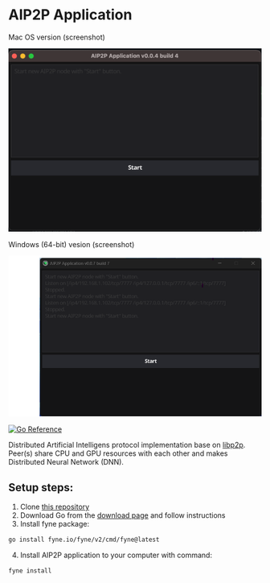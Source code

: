 # AIP2P Application

Mac OS version (screenshot)

![Aip2p](J68poh.png "Aip2p")

Windows (64-bit)  vesion (screenshot)

![Aip2pWin64](Win64.png "Aip2p Win64")

[![Go Reference](https://pkg.go.dev/badge/webimizer.dev/aip2p.svg)](https://pkg.go.dev/webimizer.dev/aip2p)

Distributed Artificial Intelligens protocol implementation base on [libp2p](https://libp2p.io). Peer(s) share CPU and GPU resources with each other and makes Distributed Neural Network (DNN).

## Setup steps:
1. Clone [this repository](https://webimizer.dev/aip2p)
2. Download Go from the [download page](https://go.dev/dl/) and follow instructions
3. Install fyne package:
```sh
go install fyne.io/fyne/v2/cmd/fyne@latest
```
4. Install AIP2P application to your computer with command:
```sh
fyne install
```
